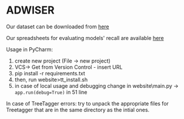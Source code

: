 # ADWISER

Our dataset can be downloaded from [here](https://yadi.sk/d/4wwK6snGpBVMZQ) 

Our spreadsheets for evaluating models' recall are available [here](https://docs.google.com/spreadsheets/d/1AQDb4-ooybTZ-Rz9Z0mhRLD7D2PnjFMAQzHe_xvmAnY/edit?usp=sharing)

Usage in PyCharm:

1) create new project (File -> new project)
2) VCS-> Get from Version Control - insert URL
3) pip install -r requirements.txt 
4) then, run website>tt_install.sh
5) in case of local usage and debugging change in website\main.py -> ```app.run(debug=True)``` in 51 line

In case of TreeTagger errors: try to unpack the appropriate files for Treetagger that are in the same directory as the intial ones.
